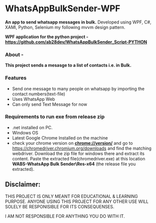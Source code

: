 # WhatsAppBulkSender-WPF

**An app to send whatsapp messages in bulk.**
Developed using WPF, C#, XAMl, Python, Selenium my following mvvm design pattern.

**WPF application for the python project - https://github.com/ab28dev/WhatsAppBulkSender_Script-PYTHON**

### About - 
**This project sends a mesasge to a list of contacts i.e. in Bulk.**

### Features
* Send one message to many people on whatsapp by importing the contact numbers(text-file)
* Uses WhatsApp Web
* Can only send Text Message for now

### Requirements to run exe from release zip
* .net installed on PC.
* Windows OS
* Latest Google Chrome Installed on the machine
* check your chrome version on **[chrome://version/](chrome://version/)** and go to https://chromedriver.chromium.org/downloads and find the matching webdriver. Download the zip file for windows there and extract its content. Paste the extracted file(chromedriver.exe) at this location **WABS-WhatsApp Bulk Sender\Res-x64** (the release file you extracted).



## Disclaimer:

THIS PROJECT IS ONLY MEANT FOR EDUCATIONAL & LEARNING PURPOSE. ANYONE USING THIS PROJECT FOR ANY OTHER USE WILL SOLELY BE RESPONISIBLE FOR ITS CONSEQUENSES.

I AM NOT RESPONSIBLE FOR ANYTHING YOU DO WITH IT.
